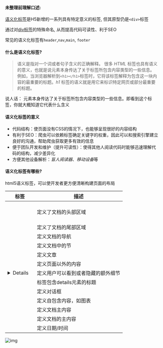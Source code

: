 #### 未整理前理解口述:

[语义化标签](https://so.csdn.net/so/search?q=语义化标签&spm=1001.2101.3001.7020)是H5新增的一系列具有特定意义的标签, 但其原型仍是`<div>`标签

通过对[div标签](https://so.csdn.net/so/search?q=div标签&spm=1001.2101.3001.7020)的特殊命名, 从而提高代码可读性、利于SEO

常见的语义化标签有`header`,`nav`,`main`, `footer`

#### 什么是语义化标签?

> 语义是指对一个词或者句子含义的正确解释。
> 很多 *HTML* 标签也具有语义的意义，也就是说元素本身传达了关于标签所包含内容类型的一些信息。
> 例如，当浏览器解析到`<h1></h1>`标签时，它将该标签解释为包含这一块内容的最重要的标题。*h1* 标签的语义就是用它来标识特定网页或部分最重要的标题。

说人话：
元素本身传达了关于标签所包含内容类型的一些信息。即看到这个标签，你就大概知道它代表什么含义

#### 语义化标签的意义

- 代码结构：使页面没有CSS的情况下，也能够呈现很好的内容结构
- 有利于SEO：爬虫可以依赖标签确定关键字的权重，因此可以和搜索引擎建立良好的沟通，帮助爬虫获取更多有效的信息
- 便于团队开发和维护（提升可读性）：使得其他人阅读代码时能够迅速理解代码的结构，减少差异化
- 方便其他设备解析：*盲人阅读器*、*移动设备*等

#### 语义化标签有哪些?

html5语义标签，可以使开发者更方便清晰构建页面的布局

| 标签      | 描述                               |
| --------- | ---------------------------------- |
| <header>  | 定义了文档的头部区域               |
| <footer>  | 定义了文档的尾部区域               |
| <nav>     | 定义文档的导航                     |
| <section> | 定义文档中的节                     |
| <article> | 定义文章                           |
| <aside>   | 定义页面以外的内容                 |
| <details> | 定义用户可以看到或者隐藏的额外细节 |
| <summary> | 标签包含details元素的标题          |
| <dialog>  | 定义对话框                         |
| <figure>  | 定义自包含内容，如图表             |
| <main>    | 定义文档主内容                     |
| <mark>    | 定义文档的主内容                   |
| <time>    | 定义日期/时间                      |

![img](D:/%E6%96%87%E4%BB%B6/typora%E5%9B%BE%E7%89%87/1239961-20190527090526985-576135815.png)

 

